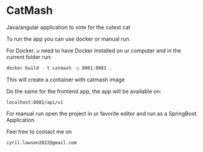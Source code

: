 # CatMash

Java/angular application to vote for the cutest cat

To run the app you can use docker or manual run.

For Docker, u need to have Docker installed on ur computer and in the current folder run:

```bash
docker build - t catmash -p 8081:8081 .
```
This will create a container with catmash image

Do the same for the frontend app, the app will be available on:

`localhost:8081/api/v1`

For manual run open the project in ur favorite editor and run as a SpringBoot Application

Feel free to contact me on 
```email
cyril.lawson2022@gmail.com
```
